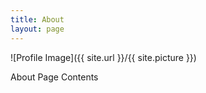 ```yaml
---
title: About
layout: page
---
```

![Profile Image]({{ site.url }}/{{ site.picture }})

<p>About Page Contents</p>
